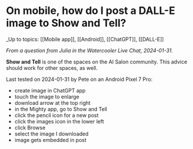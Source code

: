 # On mobile, how do I post a DALL-E image to Show and Tell?

_Up to topics: [[Mobile app]], [[Android]], [[ChatGPT]], [[DALL-E]]

*From a question from Julia in the Watercooler Live Chat, 2024-01-31.*

**Show and Tell** is one of the spaces on the AI Salon community. This advice should work for other spaces, as well.

Last tested on 2024-01-31 by Pete on an Android Pixel 7 Pro:

- create image in ChatGPT app  
- touch the image to enlarge  
- download arrow at the top right  
- in the Mighty app, go to Show and Tell  
- click the pencil icon for a new post  
- click the images icon in the lower left  
- click Browse  
- select the image I downloaded  
- image gets embedded in post
